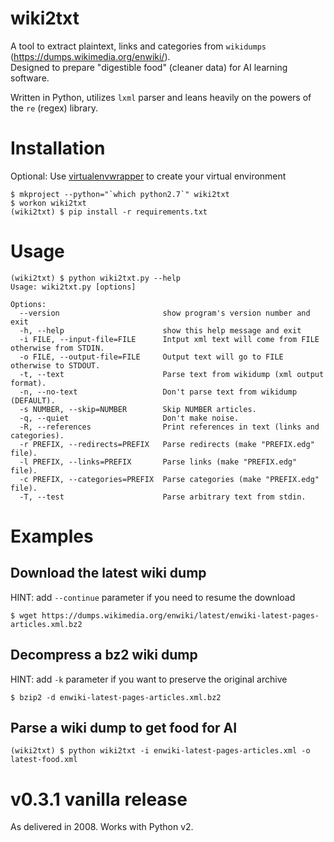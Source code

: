 # wiki2txt
A tool to extract plaintext, links and categories from `wikidumps` (https://dumps.wikimedia.org/enwiki/).<br />
Designed to prepare "digestible food" (cleaner data) for AI learning software.<br />

Written in Python, utilizes `lxml` parser and leans heavily on the powers of the `re` (regex) library.

# Installation

Optional: Use [virtualenvwrapper](https://virtualenvwrapper.readthedocs.io/en/latest/) to create your virtual environment

```
$ mkproject --python="`which python2.7`" wiki2txt
$ workon wiki2txt
(wiki2txt) $ pip install -r requirements.txt
```

# Usage

```
(wiki2txt) $ python wiki2txt.py --help
Usage: wiki2txt.py [options]

Options:
  --version                       show program's version number and exit
  -h, --help                      show this help message and exit
  -i FILE, --input-file=FILE      Intput xml text will come from FILE otherwise from STDIN.
  -o FILE, --output-file=FILE     Output text will go to FILE otherwise to STDOUT.
  -t, --text                      Parse text from wikidump (xml output format).
  -n, --no-text                   Don't parse text from wikidump (DEFAULT).
  -s NUMBER, --skip=NUMBER        Skip NUMBER articles.
  -q, --quiet                     Don't make noise.
  -R, --references                Print references in text (links and categories).
  -r PREFIX, --redirects=PREFIX   Parse redirects (make "PREFIX.edg" file).
  -l PREFIX, --links=PREFIX       Parse links (make "PREFIX.edg" file).
  -c PREFIX, --categories=PREFIX  Parse categories (make "PREFIX.edg" file).
  -T, --test                      Parse arbitrary text from stdin.
```

# Examples

## Download the latest wiki dump

HINT: add `--continue` parameter if you need to resume the download

```
$ wget https://dumps.wikimedia.org/enwiki/latest/enwiki-latest-pages-articles.xml.bz2
```

## Decompress a bz2 wiki dump

HINT: add `-k` parameter if you want to preserve the original archive

```
$ bzip2 -d enwiki-latest-pages-articles.xml.bz2
```

## Parse a wiki dump to get food for AI

```
(wiki2txt) $ python wiki2txt -i enwiki-latest-pages-articles.xml -o latest-food.xml
```

# v0.3.1 vanilla release
As delivered in 2008. Works with Python v2.
